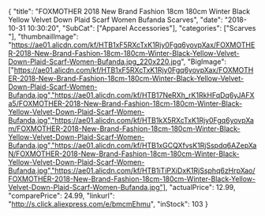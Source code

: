 {
	"title": "FOXMOTHER 2018 New Brand Fashion 18cm 180cm Winter Black Yellow Velvet Down Plaid Scarf Women Bufanda Scarves",
	"date": "2018-10-31 10:30:20",
	"SubCat": ["Apparel Accessories"],
	"categories": ["Scarves "],
	"thumbnailImage": "https://ae01.alicdn.com/kf/HTB1xF5RXcTxK1Rjy0Fgq6yovpXax/FOXMOTHER-2018-New-Brand-Fashion-18cm-180cm-Winter-Black-Yellow-Velvet-Down-Plaid-Scarf-Women-Bufanda.jpg_220x220.jpg",
	"BigImage": ["https://ae01.alicdn.com/kf/HTB1xF5RXcTxK1Rjy0Fgq6yovpXax/FOXMOTHER-2018-New-Brand-Fashion-18cm-180cm-Winter-Black-Yellow-Velvet-Down-Plaid-Scarf-Women-Bufanda.jpg","https://ae01.alicdn.com/kf/HTB17NeRXh_rK1RkHFqDq6yJAFXa5/FOXMOTHER-2018-New-Brand-Fashion-18cm-180cm-Winter-Black-Yellow-Velvet-Down-Plaid-Scarf-Women-Bufanda.jpg","https://ae01.alicdn.com/kf/HTB1kX5RXcTxK1Rjy0Fgq6yovpXam/FOXMOTHER-2018-New-Brand-Fashion-18cm-180cm-Winter-Black-Yellow-Velvet-Down-Plaid-Scarf-Women-Bufanda.jpg","https://ae01.alicdn.com/kf/HTB1xGCQXfvsK1RjSspdq6AZepXaN/FOXMOTHER-2018-New-Brand-Fashion-18cm-180cm-Winter-Black-Yellow-Velvet-Down-Plaid-Scarf-Women-Bufanda.jpg","https://ae01.alicdn.com/kf/HTB1iTiPXiDxK1RjSsphq6zHrpXao/FOXMOTHER-2018-New-Brand-Fashion-18cm-180cm-Winter-Black-Yellow-Velvet-Down-Plaid-Scarf-Women-Bufanda.jpg"],
	"actualPrice": 12.99,
	"comparePrice": 24.99,
	"linkurl": "http://s.click.aliexpress.com/e/bmcmEhmu",
	"inStock": 103
}
